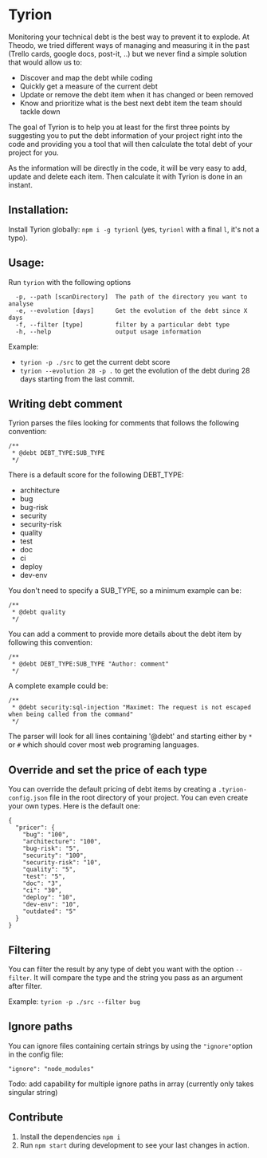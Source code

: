 # Tyrion

Monitoring your technical debt is the best way to prevent it to explode. At Theodo, we tried different ways of managing and measuring it in the past
(Trello cards, google docs, post-it, ..) but we never find a simple solution that would allow us to:

* Discover and map the debt while coding
* Quickly get a measure of the current debt
* Update or remove the debt item when it has changed or been removed
* Know and prioritize what is the best next debt item the team should tackle down

The goal of Tyrion is to help you at least for the first three points by suggesting you to put the debt information of your project right into the code and providing you a 
tool that will then calculate the total debt of your project for you.

As the information will be directly in the code, it will be very easy to add, update and delete each item. Then calculate it with Tyrion is done in an instant.

## Installation:

Install Tyrion globally: `npm i -g tyrionl` (yes, `tyrionl` with a final `l`, it's not a typo).

## Usage:

Run `tyrion` with the following options

````
  -p, --path [scanDirectory]  The path of the directory you want to analyse
  -e, --evolution [days]      Get the evolution of the debt since X days
  -f, --filter [type]         filter by a particular debt type
  -h, --help                  output usage information
````

Example:

- `tyrion -p ./src` to get the current debt score
- `tyrion --evolution 28 -p .` to get the evolution of the debt during 28 days starting from the last commit.

## Writing debt comment

Tyrion parses the files looking for comments that follows the following convention:

````
/**
 * @debt DEBT_TYPE:SUB_TYPE
 */
````
There is a default score for the following DEBT_TYPE:

* architecture
* bug
* bug-risk
* security
* security-risk
* quality
* test
* doc
* ci
* deploy
* dev-env

You don't need to specify a SUB_TYPE, so a minimum example can be:
````
/**
 * @debt quality
 */
````

You can add a comment to provide more details about the debt item by following this convention:

````
/**
 * @debt DEBT_TYPE:SUB_TYPE "Author: comment"
 */
````

A complete example could be:
````
/**
 * @debt security:sql-injection "Maximet: The request is not escaped when being called from the command"
 */
````

The parser will look for all lines containing '@debt' and starting either by `*` or `#` which should cover most web programing languages.

## Override and set the price of each type

You can override the default pricing of debt items by creating a `.tyrion-config.json` file in the root directory of your project. You can even create your own types. Here is the default one:
````
{
  "pricer": {
    "bug": "100",
    "architecture": "100",
    "bug-risk": "5",
    "security": "100",
    "security-risk": "10",
    "quality": "5",
    "test": "5",
    "doc": "3",
    "ci": "30",
    "deploy": "10",
    "dev-env": "10",
    "outdated": "5"
  }
}
````

## Filtering

You can filter the result by any type of debt you want with the option `--filter`.
It will compare the type and the string you pass as an argument after filter.

Example: `tyrion -p ./src --filter bug`


## Ignore paths

You can ignore files containing certain strings by using the `"ignore"`option in the config file:
```
"ignore": "node_modules"
```

Todo: add capability for multiple ignore paths in array (currently only takes singular string)

## Contribute

1. Install the dependencies `npm i`
2. Run `npm start` during development to see your last changes in action.
